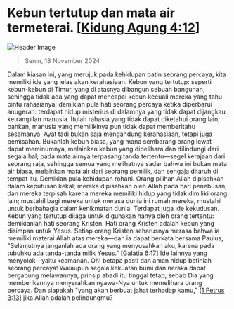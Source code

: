 
# Kebun tertutup dan mata air termeterai. [[Kidung Agung 4:12](http://alkitab.sabda.org/?Kidung%20Agung%204:12)]

![Header Image](https://alkitab.app/slice/sunrise.jpg)

> Senin, 18 November 2024

Dalam kiasan ini, yang merujuk pada kehidupan batin seorang percaya, kita memiliki ide yang jelas akan kerahasiaan. Kebun yang tertutup: seperti kebun-kebun di Timur, yang di atasnya dibangun sebuah bangunan, sehingga tidak ada yang dapat mencapai kebun kecuali mereka yang tahu pintu rahasianya; demikian pula hati seorang percaya ketika diperbarui anugerah: terdapat hidup misterius di dalamnya yang tidak dapat dijangkau ketrampilan manusia. Itulah rahasia yang tidak dapat diketahui orang lain; bahkan, manusia yang memilikinya pun tidak dapat memberitahu sesamanya. Ayat tadi bukan saja mengandung kerahasiaan, tetapi juga pemisahan. Bukanlah kebun biasa, yang mana sembarang orang lewat dapat meminumnya, melainkan kebun yang dipelihara dan dilindungi dari segala hal; pada mata airnya terpasang tanda tertentu—segel kerajaan dari seorang raja, sehingga semua yang melihatnya sadar bahwa ini bukan mata air biasa, melainkan mata air dari seorang pemilik, dan sengaja ditaruh di tempat itu. Demikian pula kehidupan rohani. Orang pilihan Allah dipisahkan dalam keputusan kekal; mereka dipisahkan oleh Allah pada hari penebusan; dan mereka terpisah karena mereka memiliki hidup yang tidak dimiliki orang lain; mustahil bagi mereka untuk merasa dunia ini rumah mereka, mustahil untuk berbahagia dalam kenikmatan dunia. Terdapat juga ide kekudusan. Kebun yang tertutup dijaga untuk digunakan hanya oleh orang tertentu: demikianlah hati seorang Kristen. Hati orang Kristen adalah kebun yang disimpan untuk Yesus. Setiap orang Kristen seharusnya merasa bahwa ia memiliki materai Allah atas mereka—dan ia dapat berkata bersama Paulus, "Selanjutnya janganlah ada orang yang menyusahkan aku, karena pada tubuhku ada tanda-tanda milik Yesus." [[Galatia 6:17](http://alkitab.sabda.org/?Galatia%206:17)] Ide lainnya yang menyolok—yaitu keamanan. Oh! betapa pasti dan aman hidup batiniah seorang percaya! Walaupun segala kekuatan bumi dan neraka dapat bergabung melawannya, prinsip abadi itu tinggal tetap, sebab Dia yang memberikannya menyerahkan nyawa-Nya untuk memelihara orang percaya. Dan siapakah "yang akan berbuat jahat terhadap kamu," [[1 Petrus 3:13](http://alkitab.sabda.org/?1%20Petrus%203:13)] jika Allah adalah pelindungmu?
    